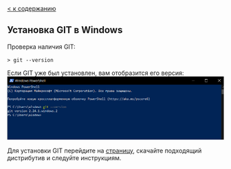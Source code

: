 [ < к содержанию](./readme.md)

## Установка GIT в Windows
Проверка наличия GIT:

``` bash-
> git --version
```

Если GIT уже был установлен, вам отобразится его версия:
![git version](./assets/git_version.png)

Для установки GIT перейдите на [страницу](https://git-scm.com/download/win), скачайте подходящий дистрибутив и следуйте инструкциям.


